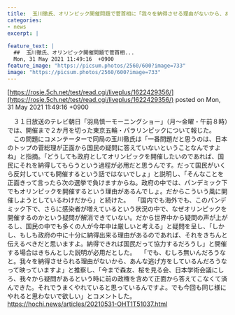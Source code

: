 ```yaml
---
title:  玉川徹氏、オリンピック開催問題で菅首相に「我々を納得させる理由がないから、あんな逃げ方をしている」  
categories:
- news
excerpt: |
  
feature_text: |
  ##  玉川徹氏、オリンピック開催問題で菅首相...
  Mon, 31 May 2021 11:49:16  +0900
feature_image: "https://picsum.photos/2560/600?image=733"
image: "https://picsum.photos/2560/600?image=733"
---
```


[https://rosie.5ch.net/test/read.cgi/liveplus/1622429356/](https://rosie.5ch.net/test/read.cgi/liveplus/1622429356/)
posted on Mon, 31 May 2021 11:49:16  +0900

<!--more-->

　３１日放送のテレビ朝日「羽鳥慎一モーニングショー」（月〜金曜・午前８時）では、開催まで２か月を切った東京五輪・パラリンピックについて報じた。 　この問題にコメンテーターで同局の玉川徹氏は「一番問題だと思うのは、日本のトップの菅総理が正面から国民の疑問に答えていないということなんですよね」と指摘。「どうしても政府としてオリンピックを開催したいのであれば、国民にそれを納得してもらうという過程が必用だと思うんです。だって国民がいくら反対していても開催するという話ではないでしょ」と説明し、「そんなことを正面きって言ったら次の選挙で負けますからね。政府の中では、パンデミック下でもオリンピックを開催するという理由があるんでしょ。だからこういう風に開催しようとしているわけだから」と続けた。 　「国内でも海外でも、このパンデミック下で、さらに感染者が増えているという状況の中で、なぜオリンピックを開催するのかという疑問が解消できていない。だから世界中から疑問の声が上がるし、国民の中でも多くの人が今年中は厳しいと考える」と疑問を呈し、「しかし、もしも政府の中に十分に納得出来る理由があるのであれば、それをきちんと伝えるべきだと思いますよ。納得できれば国民だって協力するだろうし」と開催する場合はきちんとした説明が必用だとした。 　「でも、むしろ無いんだろうなと。我々を納得させられる理由がないから、あんな逃げ方をしているんだろうなって映っていますよ」と推察し、「今まで森友、桜を見る会、日本学術会議にしろ、我々から疑問があるという時に前の政権を含めて正面から答えてこなくて済んできた。それでうまくやれていると思っているんですよ。でも今回も同じ様にやれると思わないで欲しい」とコメントした。 https://hochi.news/articles/20210531-OHT1T51037.html
